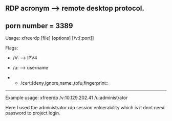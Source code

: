 RDP acronym --> remote desktop protocol.
-------------------------------------------
porn number = 3389
-------------------------------------------
Usage: xfreerdp [file] [options] [/v:<server>[:port]]

Flags:
* /V: --> IPV4

* /u: --> username

* * /cert:[deny,ignore,name:<name>,tofu,fingerprint:<hash>:<hash as hex>
-------------------------------------------
Example usage:
xfreerdp /v:10.129.202.41 /u:administrator


Here I used the administrator rdp session vulnerability which is it dont need password to project login.